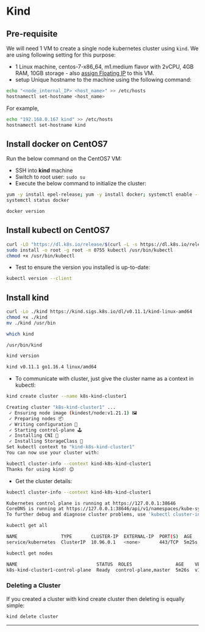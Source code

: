 # Kind

## Pre-requisite

We will need 1 VM to create a single node kubernetes cluster using `kind`.
We are using following setting for this purpose:

- 1 Linux machine, centos-7-x86_64, m1.medium flavor with 2vCPU, 4GB RAM,
10GB storage - also [assign Floating IP](../../openstack/create-and-connect-to-the-VM/assign-a-floating-IP.md)
 to this VM.
- setup Unique hostname to the machine using the following command:

```sh
echo "<node_internal_IP> <host_name>" >> /etc/hosts
hostnamectl set-hostname <host_name>
```

For example,

```sh
echo "192.168.0.167 kind" >> /etc/hosts
hostnamectl set-hostname kind
```

## Install docker on CentOS7

Run the below command on the CentOS7 VM:

- SSH into **kind** machine
- Switch to root user: `sudo su`
- Execute the below command to initialize the cluster:

```sh
yum -y install epel-release; yum -y install docker; systemctl enable --now docker;
systemctl status docker
```

```sh
docker version
```

## Install kubectl on CentOS7

```sh
curl -LO "https://dl.k8s.io/release/$(curl -L -s https://dl.k8s.io/release/stable.txt)/bin/linux/amd64/kubectl"
sudo install -o root -g root -m 0755 kubectl /usr/bin/kubectl
chmod +x /usr/bin/kubectl
```

- Test to ensure the version you installed is up-to-date:

```sh
kubectl version --client
```

## Install kind

```sh
curl -Lo ./kind https://kind.sigs.k8s.io/dl/v0.11.1/kind-linux-amd64
chmod +x ./kind
mv ./kind /usr/bin
```

```sh
which kind

/usr/bin/kind
```

```sh
kind version

kind v0.11.1 go1.16.4 linux/amd64
```

- To communicate with cluster, just give the cluster name as a context in kubectl:

```sh
kind create cluster --name k8s-kind-cluster1

Creating cluster "k8s-kind-cluster1" ...
 ✓ Ensuring node image (kindest/node:v1.21.1) 🖼
 ✓ Preparing nodes 📦
 ✓ Writing configuration 📜
 ✓ Starting control-plane 🕹️
 ✓ Installing CNI 🔌
 ✓ Installing StorageClass 💾
Set kubectl context to "kind-k8s-kind-cluster1"
You can now use your cluster with:

kubectl cluster-info --context kind-k8s-kind-cluster1
Thanks for using kind! 😊
```

- Get the cluster details:

```sh
kubectl cluster-info --context kind-k8s-kind-cluster1

Kubernetes control plane is running at https://127.0.0.1:38646
CoreDNS is running at https://127.0.0.1:38646/api/v1/namespaces/kube-system/services/kube-dns:dns/proxy
To further debug and diagnose cluster problems, use 'kubectl cluster-info dump'.
```

```sh
kubectl get all

NAME                TYPE       CLUSTER-IP  EXTERNAL-IP  PORT(S)  AGE
service/kubernetes  ClusterIP  10.96.0.1   <none>       443/TCP  5m25s
```

```sh
kubectl get nodes

NAME                             STATUS  ROLES                AGE    VERSION
k8s-kind-cluster1-control-plane  Ready  control-plane,master  5m26s  v1.21.11
```

### Deleting a Cluster

If you created a cluster with kind create cluster then deleting is equally simple:

```sh
kind delete cluster
```

---
